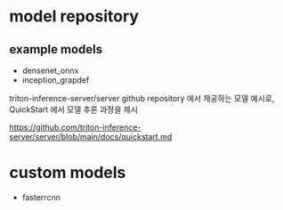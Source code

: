 # model repository

## example models

- densenet_onnx
- inception_grapdef

triton-inference-server/server github repository 에서 제공하는 모델 예시로, QuickStart 에서 모델 추론 과정을 제시

<https://github.com/triton-inference-server/server/blob/main/docs/quickstart.md>

# custom models

- fasterrcnn
